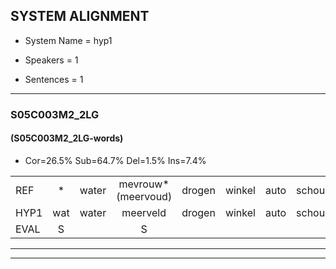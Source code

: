 
## SYSTEM ALIGNMENT

- System Name = hyp1

- Speakers = 1

- Sentences = 1

---

### S05C003M2_2LG

#### (S05C003M2_2LG-words)

- Cor=26.5%	Sub=64.7%	Del=1.5%	Ins=7.4%

|  |  |  |  |  |  |  |  |  |  |  |  |  |  |  |  |  |  |  |  |  |  |  |  |  |  |  |  |  |  |  |  |  |  |  |  |  |  |  |  |  |  |  |  |  |  |  |  |  |  |  |  |  |  |  |  |  |  |  |  |  |  |  |  |  |  |  |  |  |
|:--- |:---:|:---:|:---:|:---:|:---:|:---:|:---:|:---:|:---:|:---:|:---:|:---:|:---:|:---:|:---:|:---:|:---:|:---:|:---:|:---:|:---:|:---:|:---:|:---:|:---:|:---:|:---:|:---:|:---:|:---:|:---:|:---:|:---:|:---:|:---:|:---:|:---:|:---:|:---:|:---:|:---:|:---:|:---:|:---:|:---:|:---:|:---:|:---:|:---:|:---:|:---:|:---:|:---:|:---:|:---:|:---:|:---:|:---:|:---:|:---:|:---:|:---:|:---:|:---:|:---:|:---:|:---:|:---:|
| REF | * | water | mevrouw*(meervoud) | drogen | winkel | auto | schouders | verhaal | * | koning |  | moeilijk | moeilijk | speelplaats | drinken | hoofdpijn | * | regen | vliegtuig | stoppen | opnieuw |  |  | gooien | sneeuwen | sneeuwen | moeder | * | liedje | potlood | * | fietsbel | * | vinger | dichtbij | * | meisje | * | * | chauffeur | muziek | waarom | scheuren | * | * | * | * | * | * | * | lawaai | zwemmen | vuurwerk | appel | cola | * | * | kussen | eerste | * | * | * | circus | kleuren |  |  | voetbal | vlinder |
| HYP1 | wat | water | meerveld | drogen | winkel | auto | schouders | verhel | konniet | koning | moeeilijk | moeilijk | speel | plat | drinken | hooft | plein | regen | vliegtuig | stopen | opnieuw | go | je | nu | sneeuwe | sneeuwen | moeder | u | li | tia | potloot | fit | bel | vinviner | dicht | bij | met | mijsje | eur | chauffeur | muziek |  | waarom? | schuren | lau | u | auwei | a | hoe | i | lawiy | zemmen | vuurwerk | appel | schooaa | schoolaak | schola | kus | ten | ierst | te | i | sirus | kleuren | voe | de | bal | linde |
| EVAL | S |  | S |  |  |  |  | S | S |  | I |  | S | S |  | S | S |  |  | S |  | I | I | S | S |  |  | S | S | S | S | S | S | S | S | S | S | S | S |  |  | D | S | S | S | S | S | S | S | S | S | S |  |  | S | S | S | S | S | S | S | S | S |  | I | I | S | S |
---

---
